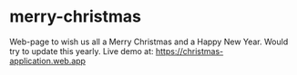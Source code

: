 # merry-christmas

Web-page to wish us all a Merry Christmas and a Happy New Year.
Would try to update this yearly. Live demo at: https://christmas-application.web.app
